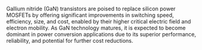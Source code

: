 Gallium nitride (GaN) transistors are poised to replace silicon power MOSFETs by offering significant improvements in switching speed, efficiency, size, and cost, enabled by their higher critical electric field and electron mobility. As GaN technology matures, it is expected to become dominant in power conversion applications due to its superior performance, reliability, and potential for further cost reductions.
